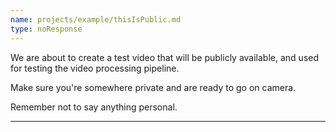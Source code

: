 ```yaml
---
name: projects/example/thisIsPublic.md
type: noResponse
---
```


We are about to create a test video that will be publicly available,
and used for testing the video processing pipeline.

Make sure you're somewhere private and are ready to go on camera.

Remember not to say anything personal.

---
